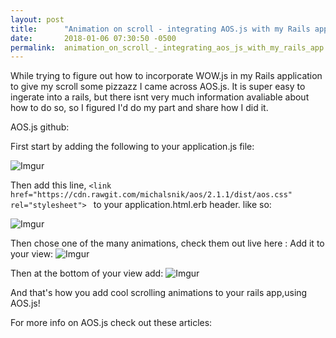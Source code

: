 ```yaml
---
layout: post
title:      "Animation on scroll - integrating AOS.js with my Rails app"
date:       2018-01-06 07:30:50 -0500
permalink:  animation_on_scroll_-_integrating_aos_js_with_my_rails_app
---
```



While trying to figure out how to incorporate WOW.js in my Rails application to give my scroll some pizzazz I came across AOS.js. It is super easy to ingerate into a rails, but there isnt very much information avaliable about how to do so, so I figured I'd do my part and share how I did it. 

[](http://)

AOS.js github:

[](https://github.com/michalsnik/aos)

First start by adding the following to your application.js file:

![Imgur](https://i.imgur.com/fNv6XIL.png)

Then add this line, `<link href="https://cdn.rawgit.com/michalsnik/aos/2.1.1/dist/aos.css" rel="stylesheet"> `  to your application.html.erb header. like so:

![Imgur](https://i.imgur.com/ZLVdFii.png)

Then chose one of the many animations, check them out live here :[]( http://michalsnik.github.io/aos/)
Add  it to your view: 
![Imgur](https://i.imgur.com/XahL5l8.png)

Then at the bottom of your view add:
![Imgur](https://i.imgur.com/Ey3Vi93.png)

And that's how you add cool scrolling animations to your rails app,using AOS.js! 

For more info on AOS.js check out these articles:
[](https://css-tricks.com/aos-css-driven-scroll-animation-library/)
[](https://www.sitepoint.com/cool-scroll-animations-made-easy-aos-library/)
